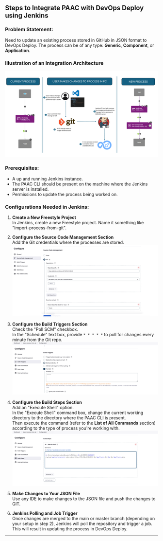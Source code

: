 ## Steps to Integrate PAAC with DevOps Deploy using Jenkins

### Problem Statement:
Need to update an existing process stored in GitHub in JSON format to DevOps Deploy. The process can be of any type: **Generic**, **Component**, or **Application**.

### Illustration of an Integration Architecture
![Image 0](media/Step0.png)

### Prerequisites:
- A up and running Jenkins instance.
- The PAAC CLI should be present on the machine where the Jenkins server is installed.
- Permissions to update the process being worked on.

### Configurations Needed in Jenkins:

1. **Create a New Freestyle Project**  
   In Jenkins, create a new Freestyle project. Name it something like "Import-process-from-git".

2. **Configure the Source Code Management Section**  
   Add the Git credentials where the processes are stored.  
   ![Image 1](media/Step2.png)

3. **Configure the Build Triggers Section**  
   Check the "Poll SCM" checkbox.  
   In the "Schedule" text box, provide `* * * * *` to poll for changes every minute from the Git repo.  
   ![Image 2](media/Step3.png)

4. **Configure the Build Steps Section**  
   Add an "Execute Shell" option.  
   In the "Execute Shell" command box, change the current working directory to the directory where the PAAC CLI is present.  
   Then execute the command (refer to the **List of All Commands** section) according to the type of process you're working with.  
   ![Image 3](media/Step4.png)

5. **Make Changes to Your JSON File**  
   Use any IDE to make changes to the JSON file and push the changes to GIT.

6. **Jenkins Polling and Job Trigger**  
   Once changes are merged to the main or master branch (depending on your setup in step 2), Jenkins will poll the repository and trigger a job.  
   This will result in updating the process in DevOps Deploy.

---
